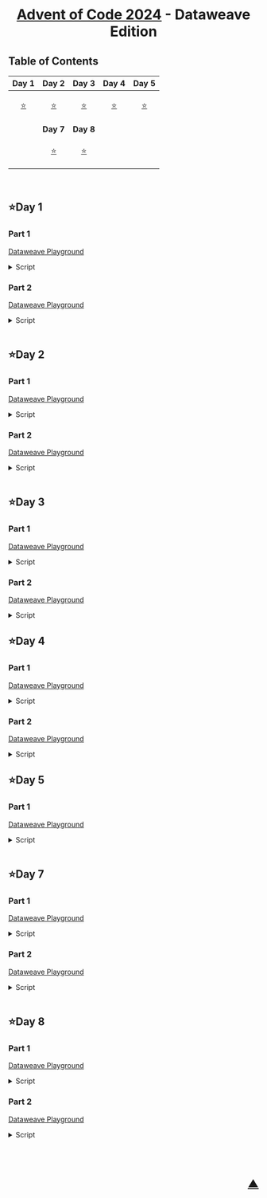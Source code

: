 <div align="center">

# [Advent of Code 2024](https://adventofcode.com/2024) - Dataweave Edition

</div>

## Table of Contents

| Day 1 | Day 2 | Day 3 | Day 4 | Day 5 |
|-------|-------|-------|-------|-------|
| <p align="center">[⭐](#day-1)</p> | <p align="center">[⭐](#day-2)</p> | <p align="center">[⭐](#day-3)</p> | <p align="center">[⭐](#day-4)</p> | <p align="center">[⭐](#day-5)</p> |
|  | **Day 7** | **Day 8** |  |  |
|  | <p align="center">[⭐](#day-7)</p> | <p align="center">[⭐](#day-8)</p> |  |  |

<br>

## ⭐Day 1

### Part 1

<a href="https://dataweave.mulesoft.com/learn/playground?projectMethod=GHRepo&repo=EduardaSRBastos%2Fadvent-of-code-2024&path=day1%2Fpart1">Dataweave Playground<a>

<details>
  <summary>Script</summary>

```dataweave
%dw 2.0
input payload application/csv separator=" ", header=false
output application/json

var leftOrdered = payload.column_0 orderBy ((item) -> item)
var rightOrdered = payload.column_3 orderBy ((item) -> item)
var distances = leftOrdered map ((item, index) -> 
                        abs(item - rightOrdered[index]))
---
"Total Distance": sum(distances default [])
```
</details>

### Part 2

<a href="https://dataweave.mulesoft.com/learn/playground?projectMethod=GHRepo&repo=EduardaSRBastos%2Fadvent-of-code-2024&path=day1%2Fpart2">Dataweave Playground<a>

<details>
  <summary>Script</summary>

```dataweave
%dw 2.0
input payload application/csv separator=" ", header=false
import * from dw::core::Arrays
output application/json

var left = payload.column_0
var right = payload.column_3

var similarity = left map ((item) -> 
                    (right countBy ($ ~= item) default 0) * item)
---
"Similarity Score": sum(similarity default [])
```
</details>

<br>

## ⭐Day 2

### Part 1

<a href="https://dataweave.mulesoft.com/learn/playground?projectMethod=GHRepo&repo=EduardaSRBastos%2Fadvent-of-code-2024&path=day2%2Fpart1">Dataweave Playground<a>

<details>
  <summary>Script</summary>

```dataweave
%dw 2.0
input payload application/csv separator=" ", header=false
import * from dw::core::Arrays
output application/json

var reports = payload map ((report) -> report pluck ((value) -> value as Number))

var differences = (report) -> 
    report[1 to -1] map ((item, index) -> item - report[index])

var checkedReports = (differences) -> 
    (differences filter ($ >= -3 and $ <= -1)) == differences or 
    (differences filter ($ >= 1 and $ <= 3)) == differences

var safeReports = reports filter ((report) -> 
    checkedReports(differences(report)))
---
"Total Safe Reports": sizeOf(safeReports)
```
</details>

### Part 2

<a href="https://dataweave.mulesoft.com/learn/playground?projectMethod=GHRepo&repo=EduardaSRBastos%2Fadvent-of-code-2024&path=day2%2Fpart2">Dataweave Playground<a>

<details>
  <summary>Script</summary>

```dataweave
%dw 2.0
input payload application/csv separator=" ", header=false
import * from dw::core::Arrays
output application/json

var reports = payload map ((report) -> report pluck ((value) -> value as Number))

var differences = (report) -> 
    report[1 to -1] map ((item, index) -> item - report[index])

var checkedReports = (differences) -> 
    (differences filter ($ >= -3 and $ <= -1)) == differences or 
    (differences filter ($ >= 1 and $ <= 3)) == differences

var safeReportsWithLevelRemoved = (report) -> 
    (0 to sizeOf(report) - 1) map ((i) -> 
        checkedReports(differences(report filter ((item, index) -> index != i)))
    ) filter ((safe) -> safe) 

var safeReports = reports filter ((report) -> 
    checkedReports(differences(report)) or 
    !isEmpty(safeReportsWithLevelRemoved(report)))
---
"Total Safe Reports": sizeOf(safeReports)
```
</details>

<br>

## ⭐Day 3

### Part 1

<a href="https://dataweave.mulesoft.com/learn/playground?projectMethod=GHRepo&repo=EduardaSRBastos/advent-of-code-2024&path=day3/part1">Dataweave Playground<a>

<details>
  <summary>Script</summary>

```dataweave
%dw 2.0
output application/json
var matches = payload scan(/mul\((\d{1,3}),(\d{1,3})\)/)
var x = matches map ((item) -> item[1])
var y = matches map ((item) -> item[2])
var multiplication = x map ((item, index) -> item * y[index])
---
Results: sum(multiplication)
```
</details>

### Part 2

<a href="https://dataweave.mulesoft.com/learn/playground?projectMethod=GHRepo&repo=EduardaSRBastos/advent-of-code-2024&path=day3/part2">Dataweave Playground<a>

<details>
  <summary>Script</summary>

```dataweave
%dw 2.0
output application/json

var matches = payload scan(/mul\((\d{1,3}),(\d{1,3})\)|do\(\)|don't\(\)/)

var result = matches reduce ((item, accumulator = { result: 0, enabled: true }) -> 
    if (item[0] startsWith "mul(")
        if (accumulator.enabled)
            { 
                result: accumulator.result + ((item[1] as Number) * (item[2] as Number)), 
                enabled: accumulator.enabled 
            }
        else 
            { result: accumulator.result, enabled: accumulator.enabled }
    else if (item[0] == "do()")
        { result: accumulator.result, enabled: true }
    else if (item[0] == "don't()")
        { result: accumulator.result, enabled: false }
    else 
        { result: accumulator.result, enabled: accumulator.enabled }
)
---
Results: result.result
```
</details

<br>

## ⭐Day 4

### Part 1

<a href="https://dataweave.mulesoft.com/learn/playground?projectMethod=GHRepo&repo=EduardaSRBastos/advent-of-code-2024&path=day4/part1">Dataweave Playground<a>

<details>
  <summary>Script</summary>

```dataweave
%dw 2.0
input payload application/csv separator="\n", header=false
import every from dw::core::Arrays
output application/json

var words = ["XMAS", "SAMX"]
var data = flatten(payload map ((item) -> item pluck ((value) -> value)))

var columns = (0 to sizeOf(data[0]) - 1) as Array map ((index) -> 
    data map ((row) -> row[index] as String) joinBy "")

fun findMatches(line) =
    words flatMap ((word) -> 
        (0 to sizeOf(line) - sizeOf(word)) filter ((i) -> line[i to i + sizeOf(word) - 1] == word) map ((i) -> word))

fun isDiagonalMatch(row, col, word) =
    (0 to sizeOf(word) - 1) every ((i) -> data[row + i][col + i] == word[i])

fun findDiagonalMatches() =
    words flatMap ((word) -> 
        (0 to sizeOf(data) - sizeOf(word)) flatMap ((row) -> 
            (0 to sizeOf(data[row]) - sizeOf(word)) filter ((col) ->
                isDiagonalMatch(row, col, word)
            ) map ((i) -> word)
        )
    )

fun isDiagonalReverseMatch(row, col, word) =
    (0 to sizeOf(word) - 1) every ((i) -> data[row + i][col - i] == word[i])

fun findReverseDiagonalMatches() =
    words flatMap ((word) ->
        (0 to sizeOf(data) - sizeOf(word)) flatMap ((row) -> 
            (0 to sizeOf(data[row]) - 1) filter ((col) ->
                (col - sizeOf(word) >= -1) and 
                (row + sizeOf(word) <= sizeOf(data)) and 
                isDiagonalReverseMatch(row, col, word)
            ) map ((i) -> word)
        )
    )

var horizontal = flatten(data map ((row) -> findMatches(row)))
var vertical = flatten(columns map ((col) -> findMatches(col)))
var diagonal = findDiagonalMatches()
var reverseDiagonal = findReverseDiagonalMatches()
---
total: (sizeOf(horizontal) + sizeOf(vertical) + sizeOf(diagonal) + sizeOf(reverseDiagonal))
```
</details>

### Part 2

<a href="https://dataweave.mulesoft.com/learn/playground?projectMethod=GHRepo&repo=EduardaSRBastos/advent-of-code-2024&path=day4/part2">Dataweave Playground<a>

<details>
  <summary>Script</summary>

```dataweave
%dw 2.0
input payload application/csv separator="\n", header=false
output application/json

var data = flatten(payload map ((item) -> item pluck ((value) -> value)))
var size = sizeOf(data)

fun isXMasPattern(x, y) =
  (data[x+1][y+1] == 'A' and
    (
      (data[x][y] == 'M' and data[x+2][y+2] == 'S') or
      (data[x][y] == 'S' and data[x+2][y+2] == 'M')
    ) and
    (
      (data[x][y+2] == 'M' and data[x+2][y] == 'S') or
      (data[x][y+2] == 'S' and data[x+2][y] == 'M')
    ))

var matches = flatten(
  (0 to size - 1) as Array map (i) -> 
    (0 to sizeOf(data[i]) - 1)
      map (j) -> if (isXMasPattern(i, j)) { x: i, y: j } else null
) filter($ != null)
---
total: sizeOf(matches)
```
</details

<br>

## ⭐Day 5

### Part 1

<a href="https://dataweave.mulesoft.com/learn/playground?projectMethod=GHRepo&repo=EduardaSRBastos/advent-of-code-2024&path=day5/part1">Dataweave Playground<a>

<details>
  <summary>Script</summary>

```dataweave
%dw 2.0
import every from dw::core::Arrays
output application/json

var rules = (payload splitBy "\n\n")[0] splitBy "\n" map ((rule) -> rule splitBy "|")
var updates = (payload splitBy "\n\n")[1] splitBy "\n" map ((updateItem) -> updateItem splitBy ",")
var middleValues = updates 
    filter ((updateItem) -> 
        rules 
            filter ((pair) -> 
                (updateItem contains pair[0]) and (updateItem contains pair[1])
            )
            every ((pair) -> 
                (updateItem indexOf pair[0]) < (updateItem indexOf pair[1])
            )
    ) 
    map ((updateItem) -> updateItem[sizeOf(updateItem) / 2] as Number)
---
sum: sum(middleValues)
```
</details>

<br>

## ⭐Day 7

### Part 1

<a href="https://dataweave.mulesoft.com/learn/playground?projectMethod=GHRepo&repo=EduardaSRBastos/advent-of-code-2024&path=day7/part1">Dataweave Playground<a>

<details>
  <summary>Script</summary>

```dataweave
%dw 2.0
output application/json

var data = payload 
    splitBy("\n")
    map ((line) -> {
        total: (line splitBy ":")[0] as Number,
        numbers: trim((line splitBy ":")[1])
            splitBy(" ") 
            map ((num) -> num as Number)
    })

var results = (nums) -> 
    do {
        var calculate = (pos, acc) -> 
            if (pos == sizeOf(nums)) acc
            else
                flatten(
                    [
                        calculate(pos + 1, acc map ((value) -> value + nums[pos])),
                        calculate(pos + 1, acc map ((value) -> value * nums[pos]))
                    ]
                )
        ---
        calculate(1, [nums[0]])
    }

var totalResults = data map ((item) -> 
    if (results(item.numbers) contains item.total)
        item.total
    else
        0
)
---
total: sum(totalResults filter ($ != 0))
```
</details>

### Part 2

<a href="https://dataweave.mulesoft.com/learn/playground?projectMethod=GHRepo&repo=EduardaSRBastos/advent-of-code-2024&path=day7/part2">Dataweave Playground<a>

<details>
  <summary>Script</summary>

```dataweave
%dw 2.0
output application/json

var data = payload 
    splitBy("\n")
    map ((line) -> {
        total: (line splitBy ":")[0] as Number,
        numbers: trim((line splitBy ":")[1])
            splitBy(" ") 
            map ((num) -> num as Number)
    })

var results = (nums) -> 
    do {
        var calculate = (pos, acc) -> 
            if (pos == sizeOf(nums)) acc
            else
                flatten(
                    [
                        calculate(pos + 1, acc map ((value) -> value + nums[pos])),
                        calculate(pos + 1, acc map ((value) -> value * nums[pos])),
                        calculate(pos + 1, acc map ((value) ->
                            ((value as String) ++ (nums[pos] as String)) as Number
                        ))
                    ]
                )
        ---
        calculate(1, [nums[0]])
    }

var totalResults = data map ((item) -> 
    if (results(item.numbers) contains item.total)
        item.total
    else
        0
)
---
total: sum(totalResults filter ($ != 0))
```
</details>

<br>

## ⭐Day 8

### Part 1

<a href="https://dataweave.mulesoft.com/learn/playground?projectMethod=GHRepo&repo=EduardaSRBastos/advent-of-code-2024&path=day8/part1">Dataweave Playground<a>

<details>
  <summary>Script</summary>

```dataweave
%dw 2.0
import some from dw::core::Arrays
output application/json

var rows = payload replace "\r\n" with "\n" splitBy "\n"
var cells = rows map ((row) -> row splitBy "")

var frequencies = flatten(
    rows map (
        (row, rowIndex) ->
            row splitBy "" 
                map (
                    (cell, cellIndex) ->
                        if (cell != ".") 
                            { x: rowIndex, y: cellIndex, frequency: cell }
                        else null
                ) filter ($ != null)
    )
) groupBy $.frequency

var antinodes = flatten(
    frequencies pluck ((antennas, frequency) -> 
        antennas 
            flatMap ((antenna1, idx1) -> 
                antennas[(idx1 + 1) to -1] 
                    flatMap ((antenna2) -> 
                        do {
                            var dx = antenna2.x - antenna1.x
                            var dy = antenna2.y - antenna1.y
                            ---
                            [
                                { x: antenna1.x - dx, y: antenna1.y - dy },
                                { x: antenna2.x + dx, y: antenna2.y + dy }
                            ] 
                        }
                    )
            )
    )
) filter ((antinode) -> 
        antinode != null and 
        antinode.x >= 0 and antinode.x < sizeOf(cells) and 
        antinode.y >= 0 and antinode.y < sizeOf(cells[0])
    )  distinctBy ($)

---
  total: sizeOf(antinodes)
```
</details>

### Part 2

<a href="https://dataweave.mulesoft.com/learn/playground?projectMethod=GHRepo&repo=EduardaSRBastos/advent-of-code-2024&path=day8/part2">Dataweave Playground<a>

<details>
  <summary>Script</summary>
%dw 2.0
import some from dw::core::Arrays
output application/json

var rows = payload replace "\r\n" with "\n" splitBy "\n"
var cells = rows map ((row) -> row splitBy "")

var frequencies = flatten(
    rows map (
        (row, rowIndex) ->
            row splitBy "" 
                map (
                    (cell, cellIndex) ->
                        if (cell != ".") 
                            { x: rowIndex, y: cellIndex, frequency: cell }
                        else null
                ) filter ($ != null)
    )
) groupBy $.frequency

var antinodes = flatten(
    frequencies pluck ((antennas, frequency) -> 
        antennas 
            flatMap ((antenna1, idx1) -> 
                antennas[(idx1 + 1) to -1] 
                    flatMap ((antenna2) -> 
                        do {
                            var dx = antenna2.x - antenna1.x
                            var dy = antenna2.y - antenna1.y
                            ---
                            flatten(
                                [
                                    (0 to sizeOf(cells)) map ((step) -> { 
                                        x: antenna1.x - step * dx, 
                                        y: antenna1.y - step * dy 
                                    }),
                                    (0 to sizeOf(cells)) map ((step) -> { 
                                        x: antenna2.x + step * dx, 
                                        y: antenna2.y + step * dy 
                                    })
                                ]
                            )
                        }
                    )
            )
    )
) filter ((antinode) -> 
        antinode != null and 
        antinode.x >= 0 and antinode.x < sizeOf(cells) and 
        antinode.y >= 0 and antinode.y < sizeOf(cells[0])
    )  distinctBy ($)

var grid = 
    cells map ((row, rowIndex) -> 
        row map ((cell, cellIndex) -> 
            if (cell != "." ) cell
            else if (antinodes some (antinode) -> antinode.x == rowIndex and antinode.y == cellIndex) "#" 
            else "."
        ) joinBy ""
    )
---
{
  //map: grid,
  total: sizeOf(antinodes)
}
```dataweave

```
</details>

<br>

‎<h2 align="right">[▲](#advent-of-code-2024---dataweave-edition)</h2>